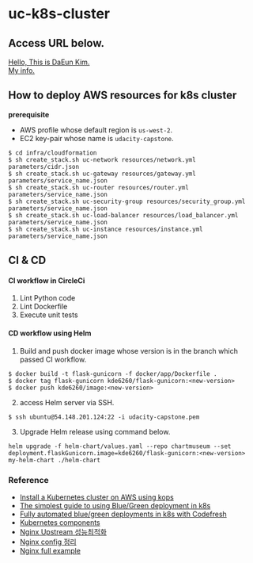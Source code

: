 # uc-k8s-cluster [![<CircleCI>](https://circleci.com/gh/dev-daeun/uc-k8s-cluster.svg?style=svg)](https://app.circleci.com/pipelines/github/dev-daeun/udacity-capstone)


## Access URL below.
[Hello, This is DaEun Kim.](http://uc-lb-LoadB-1S304KYC4H5FN-2071760962.us-west-2.elb.amazonaws.com) <br>
[My info.](http://uc-lb-LoadB-1S304KYC4H5FN-2071760962.us-west-2.elb.amazonaws.com/info)



## How to deploy AWS resources for k8s cluster

**prerequisite**
* AWS profile whose default region is `us-west-2`.
* EC2 key-pair whose name is `udacity-capstone`.
```
$ cd infra/cloudformation
$ sh create_stack.sh uc-network resources/network.yml parameters/cidr.json
$ sh create_stack.sh uc-gateway resources/gateway.yml parameters/service_name.json
$ sh create_stack.sh uc-router resources/router.yml parameters/service_name.json
$ sh create_stack.sh uc-security-group resources/security_group.yml parameters/service_name.json
$ sh create_stack.sh uc-load-balancer resources/load_balancer.yml parameters/service_name.json
$ sh create_stack.sh uc-instance resources/instance.yml parameters/service_name.json
```


## CI & CD 


#### CI workflow in CircleCi
1. Lint Python code
2. Lint Dockerfile
3. Execute unit tests

#### CD workflow using Helm
1. Build and push docker image whose version is in the branch which passed CI workflow.
```
$ docker build -t flask-gunicorn -f docker/app/Dockerfile .
$ docker tag flask-gunicorn kde6260/flask-gunicorn:<new-version>
$ docker push kde6260/image:<new-version>
```

2. access Helm server via SSH.
```
$ ssh ubuntu@54.148.201.124:22 -i udacity-capstone.pem
```

3. Upgrade Helm release using command below.
```
helm upgrade -f helm-chart/values.yaml --repo chartmuseum --set deployment.flaskGunicorn.image=kde6260/flask-gunicorn:<new-version> my-helm-chart ./helm-chart
```

### Reference
* [Install a Kubernetes cluster on AWS using kops](https://kubernetes.io/docs/setup/production-environment/tools/kops/)
* [The simplest guide to using Blue/Green deployment in k8s](https://codefresh.io/kubernetes-tutorial/blue-green-deploy/)
* [Fully automated blue/green deployments in k8s with Codefresh](https://codefresh.io/kubernetes-tutorial/fully-automated-blue-green-deployments-kubernetes-codefresh/)
* [Kubernetes components](https://kubernetes.io/docs/concepts/overview/components/)
* [Nginx Upstream 성능최적화](https://brunch.co.kr/@alden/11)
* [Nginx config 정리](http://bong8nim.com/post/programming/etc/nginx-config-manual/)
* [Nginx full example](https://www.nginx.com/resources/wiki/start/topics/examples/full/)
